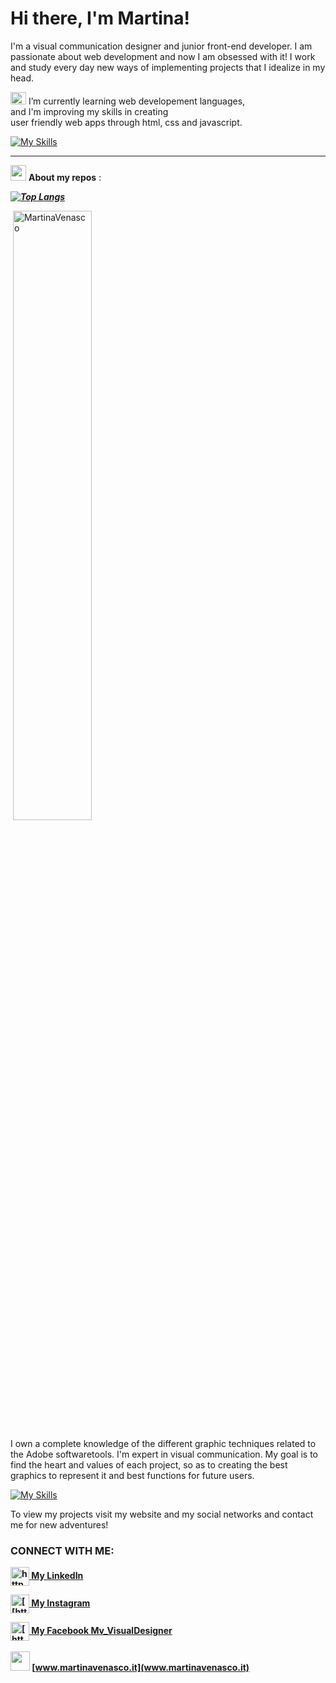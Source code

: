 # Hi there, I'm Martina!

I'm a visual communication designer and junior front-end developer.
I am passionate about web development and now I am obsessed with it! 
I work and study every day new ways of implementing projects that I idealize in my head.

<img src="https://static.wixstatic.com/media/91c4f5_e202ce6437cc41628a4f58b62cbd3f87~mv2.png/v1/fill/w_180,h_180,al_c,q_85,usm_0.66_1.00_0.01,enc_auto/open-book.png" width="25" height="20" >  I’m currently learning web developement languages, <br>
and I'm improving my skills in creating <br>
user friendly web apps through html, css and javascript.

[![My Skills](https://skills.thijs.gg/icons?i=html,css,react,js,sass,next,nodejs)](https://skills.thijs.gg)

---

<img src="https://cdn-icons-png.flaticon.com/512/25/25231.png" width="25" height="25" > **About my repos** :

**_[![Top Langs](https://github-readme-stats.vercel.app/api/top-langs/?username=MartinaVenasco&layout=compact)](https://github.com/MartinaVenasco)_**
<p>&nbsp;<img align="center" src="https://github-readme-stats.vercel.app/api?username=MartinaVenasco&show_icons=true&count_private=true" alt="MartinaVenasco" width="50%"/></p>



I own a complete knowledge of the different graphic techniques related to the Adobe softwaretools. I'm expert in visual communication. My goal is to find the heart and values of each project, so as to creating the best graphics to represent it and best functions for future users.

[![My Skills](https://skills.thijs.gg/icons?i=ai,ps,ae)](https://skills.thijs.gg)

To view my projects visit my website and my social networks and contact me for new adventures!
                
<h3 align="left"> <b> CONNECT WITH ME: <b> </h3>  
<p align="left">
 <a href="https://www.linkedin.com/in/martina-venasco/" target="blank" ><img align="center" src="https://cdn.jsdelivr.net/npm/simple-icons@3.0.1/icons/linkedin.svg" alt="https://www.linkedin.com/in/martina-venasco/" height="30" width="30" />  <span>  <b>    My LinkedIn </span> <b> </a> 
  
  <a href="https://instagram.com/https://www.instagram.com/mv_visualdesigner/" target="blank"> <img align="center" src= "https://cdn.jsdelivr.net/npm/simple-icons@3.0.1/icons/instagram.svg" alt="[[https://www.linkedin.com/in/martina-venasco/](https://fb.com/https://www.facebook.com/mv.visualdesigner](https://instagram.com/https://www.instagram.com/mv_visualdesigner/))" height="30" width="30" />   <span> </span> <span>   <b>   My Instagram <b> </span> </a> 
  <br>
  
<a href="https://fb.com/https://www.facebook.com/mv.visualdesigner" target="blank"> <img align="center" src= "https://cdn.jsdelivr.net/npm/simple-icons@3.0.1/icons/facebook.svg" alt="[https://www.linkedin.com/in/martina-venasco/](https://fb.com/https://www.facebook.com/mv.visualdesigner)" height="30" width="30" />  <span>    <b>  My Facebook Mv_VisualDesigner <b></span></a>    
  <br>
    <img src="https://static.vecteezy.com/system/resources/previews/001/197/986/original/globe-grid-logo-png.png" width="31" height="31" >      [www.martinavenasco.it](www.martinavenasco.it)

